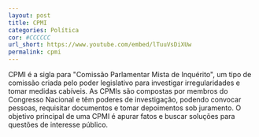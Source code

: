 ```yaml
---
layout: post
title: CPMI
categories: Política
cor: #CCCCCC
url_short: https://www.youtube.com/embed/lTuuVsDiXUw
permalink: cpmi
---
```

CPMI é a sigla para "Comissão Parlamentar Mista de Inquérito", um tipo de comissão criada pelo poder legislativo para investigar irregularidades e tomar medidas cabíveis. As CPMIs são compostas por membros do Congresso Nacional e têm poderes de investigação, podendo convocar pessoas, requisitar documentos e tomar depoimentos sob juramento. O objetivo principal de uma CPMI é apurar fatos e buscar soluções para questões de interesse público.
